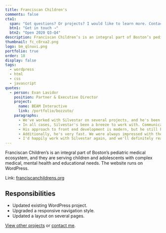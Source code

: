 ```yaml
---
title: Franciscan Children's
comments: false
cta1:
  span: "Got questions? Or projects? I would like to learn more. Contact me today!"
  btn1: "Get in touch ⇢"
  btn2: "Open 2020 Q3-Q4"
description: Franciscan Children’s is an integral part of Boston’s pediatric medical ecosystem, and they are serving children and adolescents with complex medical, mental health and educational needs. The website runs on WordPress.
thumbnail: fc_c8rxa2.png
logo: bm_qlnuvi.png
portfolio: true
order: 18
display: false
tags:
  - wordpress
  - html
  - css
  - javascript
quotes:
  - person: Evan Lavidor
    position: Partner & Executive Director
    project:
      name: BEAM Interactive
      link: /portfolio/bozzuto/
    paragraphs:
      - We've worked with Silvestar on several projects, and he's been a pleasure to work with on all of them. Recently, he handled primary front end development for two large web sites that were launched on Adobe Experience Manager. He's also worked on the front end development of a large WordPress project as well as some smaller campaign landing page and microsite work.
      - In all cases, Silvestar's been a breeze to work with. Communication is easy, and he's happy to be part of a larger team, attend regular standups, stay in close communication electronically, etc. (a key factor when working across countries/time zones).
      - His approach to front end development is modern, but he still knows how to debug for Internet Explorer and handle browser-specific issues. He's a thorough tester and has a great eye for detail.
      - Additionally, he's very fast. We were always impressed with the speed at which he could put things together at a very high level of quality.
      - I'd happily work with Silvestar again, and we'll definitely reach out to him in the future when we need help with additional projects.
---
```


Franciscan Children’s is an integral part of Boston’s pediatric medical ecosystem, and they are serving children and adolescents with complex medical, mental health and educational needs. The website runs on WordPress.

Link: [franciscanchildrens.org](//franciscanchildrens.org)

## Responsibilities

- Updated existing WordPress project.
- Upgraded a responsive navigation style.
- Updated a layout on several pages.

[View other projects](/portfolio/) or [contact me](/contact/).
